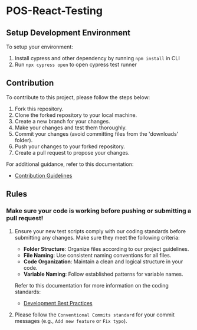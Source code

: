 # POS-React-Testing

## Setup Development Environment

To setup your environment:
1. Install cypress and other dependency by running `npm install` in CLI
2. Run `npx cypress open` to open cypress test runner

## Contribution

To contribute to this project, please follow the steps below:

1. Fork this repository.
2. Clone the forked repository to your local machine.
3. Create a new branch for your changes.
4. Make your changes and test them thoroughly.
5. Commit your changes (avoid committing files from the 'downloads' folder).
6. Push your changes to your forked repository.
7. Create a pull request to propose your changes.

For additional guidance, refer to this documentation:
- [Contribution Guidelines](https://docs.google.com/document/d/1bX36h95cgX7Mqdn1QZdE2f2wSbhrNXswnYyg2WMwtUg/edit?usp=sharing)


## Rules
### Make sure your code is working before pushing or submitting a pull request!
1. Ensure your new test scripts comply with our coding standards before submitting any changes. Make sure they meet the following criteria:
   - **Folder Structure**: Organize files according to our project guidelines.
   - **File Naming**: Use consistent naming conventions for all files.
   - **Code Organization**: Maintain a clean and logical structure in your code.
   - **Variable Naming**: Follow established patterns for variable names.

   Refer to this documentation for more information on the coding standards:
   - [Development Best Practices](https://docs.google.com/document/d/1bX36h95cgX7Mqdn1QZdE2f2wSbhrNXswnYyg2WMwtUg/edit)

3. Please follow the `Conventional Commits standard` for your commit messages (e.g., `Add new feature` or `Fix typo`).

